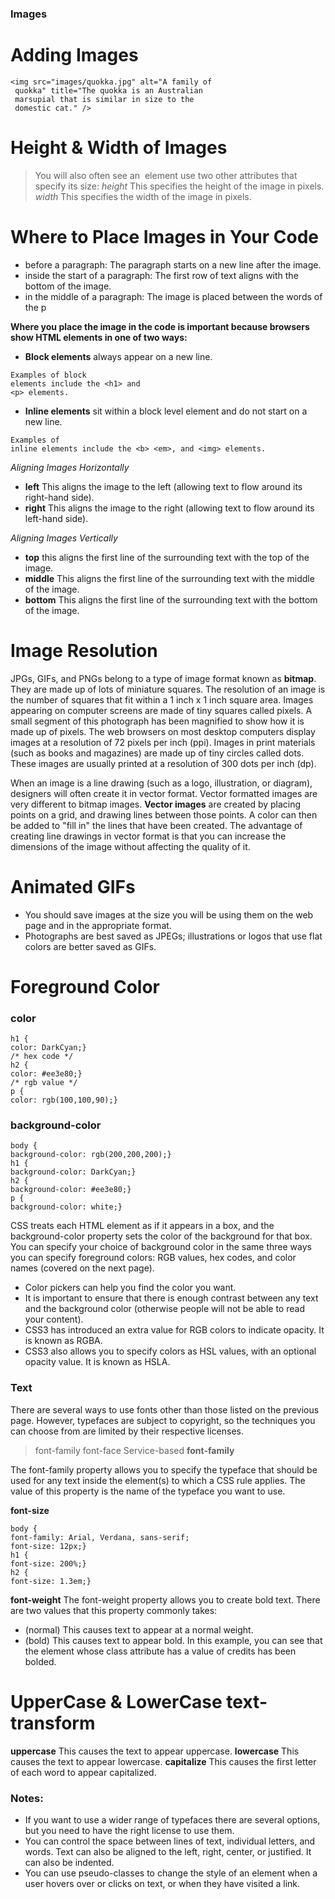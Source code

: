 ### Images
 # Adding Images
```
<img src="images/quokka.jpg" alt="A family of
 quokka" title="The quokka is an Australian
 marsupial that is similar in size to the
 domestic cat." />
 ```
 # Height & Width  of Images
 >You will also often see an <img>
element use two other attributes
that specify its size:
*height*
This specifies the height of the
image in pixels.
*width*
This specifies the width of the
image in pixels.

# Where to Place Images in Your Code
+ before a paragraph:
The paragraph starts on a new
line after the image.
+ inside the start of a
paragraph:
The first row of text aligns with
the bottom of the image.
+ in the middle of a
paragraph:
The image is placed between the
words of the p

**Where you place the image in
the code is important because
browsers show HTML elements
in one of two ways:**
+ **Block elements** always appear
on a new line. 
```
Examples of block
elements include the <h1> and
<p> elements.
```
+ **Inline elements** sit within a
block level element and do not
start on a new line. 
```
Examples of
inline elements include the <b> <em>, and <img> elements.
```
*Aligning Images Horizontally*
+ **left**
This aligns the image to the left
(allowing text to flow around its
right-hand side).
+ **right**
This aligns the image to the right
(allowing text to flow around its
left-hand side).

*Aligning
Images Vertically*
+ **top**
this aligns the first line of the
surrounding text with the top of
the image.
+ **middle**
This aligns the first line of the
surrounding text with the middle
of the image.
+ **bottom**
This aligns the first line of the
surrounding text with the bottom
of the image.

# Image Resolution
JPGs, GIFs, and PNGs belong to
a type of image format known
as **bitmap**. They are made up of
lots of miniature squares. The
resolution of an image is the
number of squares that fit within
a 1 inch x 1 inch square area.
Images appearing on computer
screens are made of tiny squares
called pixels. A small segment
of this photograph has been
magnified to show how it is
made up of pixels. The web
browsers on most desktop
computers display images at a
resolution of 72 pixels per inch
(ppi). Images in print materials
(such as books and magazines)
are made up of tiny circles called
dots. These images are usually
printed at a resolution of 300
dots per inch (dp).

When an image is a line drawing
(such as a logo, illustration, or
diagram), designers will often
create it in vector format.
Vector formatted images are
very different to bitmap images.
**Vector images** are created by
placing points on a grid, and
drawing lines between those
points. A color can then be
added to "fill in" the lines that
have been created.
The advantage of creating line
drawings in vector format is that
you can increase the dimensions
of the image without affecting
the quality of it.
# Animated GIFs
+ You should save images at the size you will be using
them on the web page and in the appropriate format.
+ Photographs are best saved as JPEGs; illustrations or
logos that use flat colors are better saved as GIFs.

# Foreground Color
### color
```
h1 {
color: DarkCyan;}
/* hex code */
h2 {
color: #ee3e80;}
/* rgb value */
p {
color: rgb(100,100,90);}

```
### background-color
```
body {
background-color: rgb(200,200,200);}
h1 {
background-color: DarkCyan;}
h2 {
background-color: #ee3e80;}
p {
background-color: white;}
```

CSS treats each HTML element
as if it appears in a box, and the
background-color property
sets the color of the background
for that box.
You can specify your choice of
background color in the same
three ways you can specify
foreground colors: RGB values,
hex codes, and color names
(covered on the next page).

+ Color pickers can help you find the color you want.
+ It is important to ensure that there is enough contrast
between any text and the background color (otherwise
people will not be able to read your content).
+ CSS3 has introduced an extra value for RGB colors to
indicate opacity. It is known as RGBA.
+ CSS3 also allows you to specify colors as HSL values,
with an optional opacity value. It is known as HSLA.

### Text
There are several ways to use fonts other than those listed on the
previous page. However, typefaces are subject to copyright, so the
techniques you can choose from are limited by their respective licenses.

>font-family font-face Service-based 
**font-family**

The font-family property
allows you to specify the
typeface that should be used for
any text inside the element(s) to
which a CSS rule applies.
The value of this property is the
name of the typeface you want
to use. 

**font-size**
```
body {
font-family: Arial, Verdana, sans-serif;
font-size: 12px;}
h1 {
font-size: 200%;}
h2 {
font-size: 1.3em;}
```
**font-weight**
The font-weight property
allows you to create bold text.
There are two values that this
property commonly takes:
+ (normal)
This causes text to appear at a
normal weight.
+ (bold)
This causes text to appear bold.
In this example, you can see
that the element whose class
attribute has a value of credits
has been bolded.

# UpperCase & LowerCase text-transform
**uppercase**
This causes the text to appear
uppercase.
**lowercase**
This causes the text to appear
lowercase.
**capitalize**
This causes the first letter of
each word to appear capitalized.

### Notes:
+ If you want to use a wider range of typefaces there are
several options, but you need to have the right license
to use them.
+ You can control the space between lines of text,
individual letters, and words. Text can also be aligned
to the left, right, center, or justified. It can also be
indented.
+ You can use pseudo-classes to change the style of an
element when a user hovers over or clicks on text, or
when they have visited a link.
